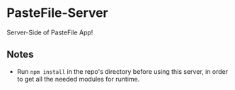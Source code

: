 # PasteFile-Server
Server-Side of PasteFile App!

## Notes
* Run `npm install` in the repo's directory before using this server, in order to get all the needed modules for runtime.